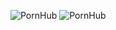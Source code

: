 ![PornHub](https://img.shields.io/badge/Porn-Hub-orange?style=for-the-badge)
![PornHub](https://img.shields.io/badge/Sex-ist-gray?style=for-the-badge)
